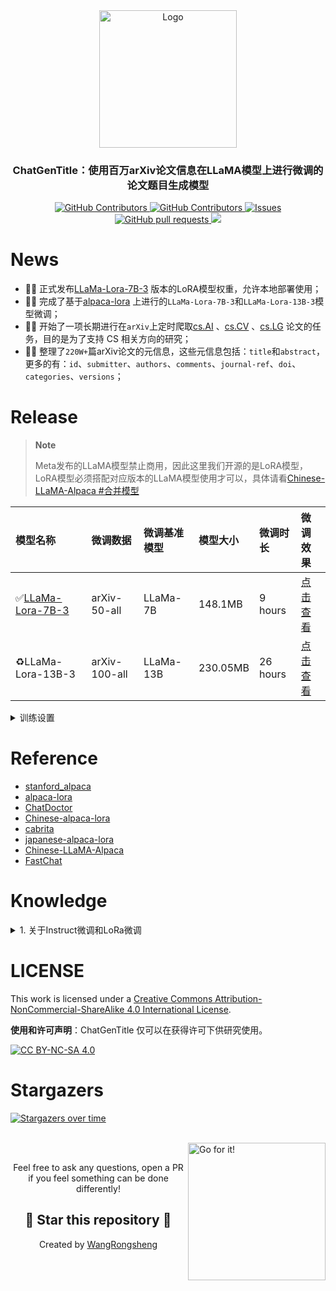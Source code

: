 <div align="center">
  <a href="https://github.com/WangRongsheng/ChatGenTitle">
    <img src="https://github.com/WangRongsheng/ChatGenTitle/blob/main/docs/images/logo.png" alt="Logo" height="220">
  </a>

  <p align="center">
    <h3> ChatGenTitle：使用百万arXiv论文信息在LLaMA模型上进行微调的论文题目生成模型 </h3>
    <p align="center">
      <a href="https://github.com/WangRongsheng/ChatGenTitle/blob/main/LICENSE">
        <img alt="GitHub Contributors" src="https://img.shields.io/badge/License-CC%20BY--NC--SA%204.0-lightgrey.svg" />
      </a>
      <a href="https://github.com/WangRongsheng/ChatGenTitle/graphs/contributors">
        <img alt="GitHub Contributors" src="https://img.shields.io/github/contributors/WangRongsheng/ChatGenTitle" />
      </a>
      <a href="https://github.com/WangRongsheng/ChatGenTitle/issues">
        <img alt="Issues" src="https://img.shields.io/github/issues/WangRongsheng/ChatGenTitle?color=0088ff" />
      </a>
      <a href="https://github.com/WangRongsheng/ChatGenTitle/pulls">
        <img alt="GitHub pull requests" src="https://img.shields.io/github/issues-pr/WangRongsheng/ChatGenTitle?color=0088ff" />
      </a>
      <a href=href="https://github.com/kaixindelele/ChatPaper/stargazers">
        <img src="https://img.shields.io/github/stars/WangRongsheng/ChatGenTitle?color=ccf">
      </a>
  </p>
</div>

# News

- 🎉🎉 正式发布[LLaMa-Lora-7B-3](https://drive.google.com/file/d/1c1uUizHP7jatrj6GxtppGYgZSKPWSExs/view?usp=sharing) 版本的LoRA模型权重，允许本地部署使用；
- 🎉🎉 完成了基于[alpaca-lora](https://github.com/tloen/alpaca-lora) 上进行的`LLaMa-Lora-7B-3`和`LLaMa-Lora-13B-3`模型微调；
- 🎉🎉 开始了一项长期进行在`arXiv`上定时爬取[cs.AI](http://export.arxiv.org/rss/cs.AI) 、[cs.CV](http://export.arxiv.org/rss/cs.CV) 、[cs.LG](http://export.arxiv.org/rss/cs.LG) 论文的任务，目的是为了支持 CS 相关方向的研究；
- 🎉🎉 整理了`220W+`篇arXiv论文的元信息，这些元信息包括：`title`和`abstract`，更多的有：`id`、`submitter`、`authors`、`comments`、`journal-ref`、`doi`、`categories`、`versions`；


# Release

> **Note**
> 
> Meta发布的LLaMA模型禁止商用，因此这里我们开源的是LoRA模型，LoRA模型必须搭配对应版本的LLaMA模型使用才可以，具体请看[Chinese-LLaMA-Alpaca
#合并模型](https://github.com/ymcui/Chinese-LLaMA-Alpaca#%E5%90%88%E5%B9%B6%E6%A8%A1%E5%9E%8B)

|模型名称|微调数据|微调基准模型|模型大小|微调时长|微调效果|
|:-|:-|:-|:-|:-|:-|
|✅[LLaMa-Lora-7B-3](https://drive.google.com/file/d/1c1uUizHP7jatrj6GxtppGYgZSKPWSExs/view?usp=sharing)|arXiv-50-all|LLaMa-7B|148.1MB|9 hours|[点击查看](https://github.com/WangRongsheng/ChatGenTitle/blob/main/docs/images/7b-50-3-new.png)|
|♻️LLaMa-Lora-13B-3|arXiv-100-all|LLaMa-13B|230.05MB|26 hours|[点击查看](https://github.com/WangRongsheng/ChatGenTitle/blob/main/docs/images/13B-100-3.png)|

<details>
  <summary>训练设置</summary>
  <p>* 实验在A100 (4X, 80GB)上进行</p>
</details>

# Reference

- [stanford_alpaca](https://github.com/tatsu-lab/stanford_alpaca)
- [alpaca-lora](https://github.com/tloen/alpaca-lora)
- [ChatDoctor](https://github.com/Kent0n-Li/ChatDoctor)
- [Chinese-alpaca-lora](https://github.com/LC1332/Chinese-alpaca-lora)
- [cabrita](https://github.com/22-hours/cabrita)
- [japanese-alpaca-lora](https://github.com/masa3141/japanese-alpaca-lora)
- [Chinese-LLaMA-Alpaca](https://github.com/ymcui/Chinese-LLaMA-Alpaca)
- [FastChat](https://github.com/lm-sys/FastChat)

# Knowledge

<details>
  <summary>1. 关于Instruct微调和LoRa微调</summary>
  
> Instruct微调和LoRa微调是两种不同的技术。
> Instruct微调是指在深度神经网络训练过程中调整模型参数的过程，以优化模型的性能。在微调过程中，使用一个预先训练好的模型作为基础模型，然后在新的数据集上对该模型进行微调。**Instruct微调是一种通过更新预训练模型的所有参数来完成的微调方法，通过微调使其适用于多个下游应用。**
> LoRa微调则是指对低功耗广域网（LoRaWAN）中的LoRa节点参数进行微调的过程，以提高节点的传输效率。**在LoRa微调中，需要了解节点的硬件和网络部署情况，并通过对节点参数进行微小调整来优化传输效率。与Instruct微调相比，LoRA在每个Transformer块中注入可训练层，因为不需要为大多数模型权重计算梯度，大大减少了需要训练参数的数量并且降低了GPU内存的要求。**
> **研究发现，使用LoRA进行的微调质量与全模型微调相当，速度更快并且需要更少的计算。因此，如果有低延迟和低内存需求的情况，建议使用LoRA微调。**

</details>

# LICENSE

This work is licensed under a
[Creative Commons Attribution-NonCommercial-ShareAlike 4.0 International License][cc-by-nc-sa].

**使用和许可声明**：ChatGenTitle 仅可以在获得许可下供研究使用。

[![CC BY-NC-SA 4.0][cc-by-nc-sa-image]][cc-by-nc-sa]

[cc-by-nc-sa]: http://creativecommons.org/licenses/by-nc-sa/4.0/
[cc-by-nc-sa-image]: https://licensebuttons.net/l/by-nc-sa/4.0/88x31.png
[cc-by-nc-sa-shield]: https://img.shields.io/badge/License-CC%20BY--NC--SA%204.0-lightgrey.svg

# Stargazers
	
[![Stargazers over time](https://starchart.cc/WangRongsheng/ChatGenTitle.svg)](https://starchart.cc/WangRongsheng/ChatGenTitle)

<br><a href="https://github.com/Charmve/computer-vision-in-action#-以用促学先会后懂-"><img align="right" alt="Go for it!" src="https://raw.githubusercontent.com/Charmve/computer-vision-in-action/dd292873828228a753a9bd2de4576dbf8cc3902c/res/ui/footer-rocket.svg" height="220" title="Do what you like, and do it best!"/></a>
<br>
<p align="center">Feel free to ask any questions, open a PR if you feel something can be done differently!</p>
<h2 align="center">🌟 Star this repository 🌟</h2>
<p align="center">Created by <a href="https://github.com/WangRongsheng">WangRongsheng</a></p>
